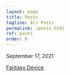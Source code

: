 ```yaml
---
layout: page
title: Posts
tagline: All Posts
permalink: /posts.html
ref: posts
order: 0
---
```


September 17, 2021

[Fantasy Device](https://dtosca.github.io/ideation-and-prototyping/fantasy-device/)
